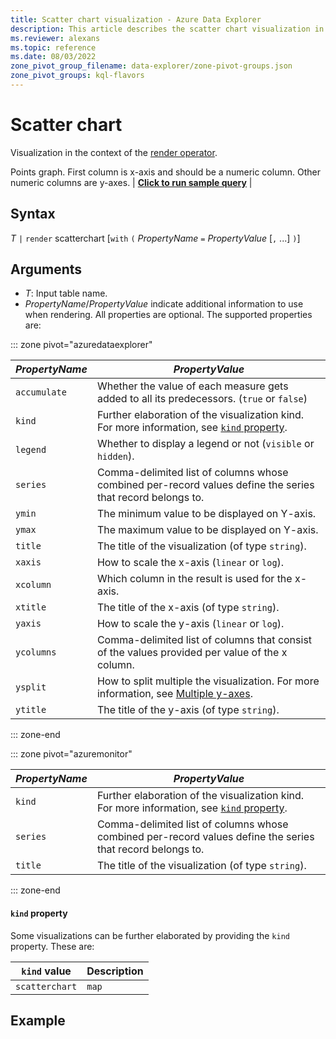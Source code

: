 ```yaml
---
title: Scatter chart visualization - Azure Data Explorer
description: This article describes the scatter chart visualization in Azure Data Explorer.
ms.reviewer: alexans
ms.topic: reference
ms.date: 08/03/2022
zone_pivot_group_filename: data-explorer/zone-pivot-groups.json
zone_pivot_groups: kql-flavors
---
```

# Scatter chart

Visualization in the context of the [render operator](renderoperator.md).

Points graph. First column is x-axis and should be a numeric column. Other numeric columns are y-axes. |  **[**Click to run sample query**](https://dataexplorer.azure.com/clusters/help/databases/Samples?query=H4sIAAAAAAAAA0tJzc2PL04tykwtNuKqUUitKEnNS1GACMSnZZbEG+Vk5qUWa1Rq6iCLggSBYkAdRUD1qUUKCsXJiSUlqUXJGYlFJQoK5ZklGRoVyfk5pbl5thWaAI8A701mAAAA)** |

## Syntax

*T* `|` `render` scatterchart [`with` `(` *PropertyName* `=` *PropertyValue* [`,` ...] `)`]

## Arguments

* *T*: Input table name.
* *PropertyName*/*PropertyValue* indicate additional information to use when rendering.
  All properties are optional. The supported properties are:

::: zone pivot="azuredataexplorer"

  |*PropertyName*|*PropertyValue*                                                                   |
  |--------------|----------------------------------------------------------------------------------|
  |`accumulate`  |Whether the value of each measure gets added to all its predecessors. (`true` or `false`)|
  |`kind`        |Further elaboration of the visualization kind.  For more information, see [`kind` property](#kind-property).                         |
  |`legend`      |Whether to display a legend or not (`visible` or `hidden`).                       |
  |`series`      |Comma-delimited list of columns whose combined per-record values define the series that record belongs to.|
  |`ymin`        |The minimum value to be displayed on Y-axis.                                      |
  |`ymax`        |The maximum value to be displayed on Y-axis.                                      |
  |`title`       |The title of the visualization (of type `string`).                                |
  |`xaxis`       |How to scale the x-axis (`linear` or `log`).                                      |
  |`xcolumn`     |Which column in the result is used for the x-axis.                                |
  |`xtitle`      |The title of the x-axis (of type `string`).                                       |
  |`yaxis`       |How to scale the y-axis (`linear` or `log`).                                      |
  |`ycolumns`    |Comma-delimited list of columns that consist of the values provided per value of the x column.|
  |`ysplit`      |How to split multiple the visualization. For more information, see [Multiple y-axes](#multiple-y-axes).                             |
  |`ytitle`      |The title of the y-axis (of type `string`).                                       |

::: zone-end

::: zone pivot="azuremonitor"

  |*PropertyName*|*PropertyValue*                                                                   |
  |--------------|----------------------------------------------------------------------------------|
  |`kind`        |Further elaboration of the visualization kind. For more information, see [`kind` property](#kind-property).                        |
  |`series`      |Comma-delimited list of columns whose combined per-record values define the series that record belongs to.|
  |`title`       |The title of the visualization (of type `string`).                                |

::: zone-end


#### `kind` property

Some visualizations can be further elaborated by providing the `kind` property.
These are:

| `kind` value | Description| 
|---|---|
|`scatterchart` |`map`              |Expected columns are [Longitude, Latitude] or GeoJSON point. Series column is optional. For more information, see [Geospatial visualizations](geospatial-visualizations.md). |

## Example
